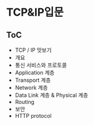 # TCP&IP입문

## ToC

* TCP / IP 맛보기
* 개요
* 통신 서비스와 프로토콜
* Application 계층
* Transport 계층
* Network 계층
* Data Link 계층 &  Physical 계층
* Routing
* 보안
* HTTP protocol

